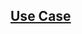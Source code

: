 ## [Use Case](https://www.lucidchart.com/documents/embeddedchart/2728e8dd-f6ca-4c3d-a6d3-77cd984d1d7c)
